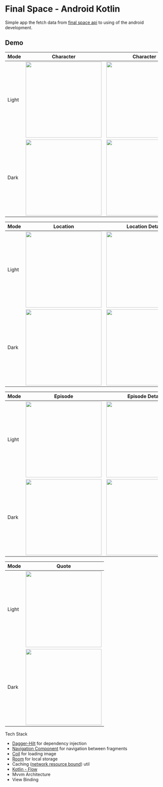 # Final Space - Android Kotlin

Simple app the fetch data from [final space api]("https://finalspaceapi.com/") to using of the android development.

## Demo


| Mode  | Character                                                   | Character                                            |
|-------|--------------------------------------------------------------|-----------------------------------------------------------------|
| Light | <img src="https://raw.githubusercontent.com/hamzaazman/Kotlin-Final-Space/main/app/screenshots/light/character_home.png" width="250"> | <img src="https://raw.githubusercontent.com/hamzaazman/Kotlin-Final-Space/main/app/screenshots/light/character_detail.png" width="250">     | 
| Dark  | <img src="https://raw.githubusercontent.com/hamzaazman/Kotlin-Final-Space/main/app/screenshots/dark/character_home.png" width="250">  | <img src="https://raw.githubusercontent.com/hamzaazman/Kotlin-Final-Space/main/app/screenshots/dark/character_detail.png" width="250">| 

| Mode  | Location                                                   | Location Detail                                             | Bottom Sheet                                                |
|-------|------------------------------------------------------------|---------------------------------------------------------------|----------------------------------------------------------------|
| Light | <img src="https://raw.githubusercontent.com/hamzaazman/Kotlin-Final-Space/main/app/screenshots/light/location_home.png" width="250">       | <img src="https://raw.githubusercontent.com/hamzaazman/Kotlin-Final-Space/main/app/screenshots/light/location_detail.png" width="250">     | <img src="https://github.com/hamzaazman/Kotlin-Final-Space/blob/main/app/screenshots/light/location_detail_bottom_sheet.png" width="250">     |
| Dark  | <img src="https://raw.githubusercontent.com/hamzaazman/Kotlin-Final-Space/main/app/screenshots/dark/location_home.png" width="250">  | <img src="https://raw.githubusercontent.com/hamzaazman/Kotlin-Final-Space/main/app/screenshots/dark/location_detail.png" width="250">| <img src="https://raw.githubusercontent.com/hamzaazman/Kotlin-Final-Space/main/app/screenshots/dark/location_detail_bottom_sheet.png" width="250">|

| Mode  | Episode                                                  | Episode Detail                                            |
|-------|------------------------------------------------------------|----------------------------------------------------------------|
| Light | <img src="https://raw.githubusercontent.com/hamzaazman/Kotlin-Final-Space/main/app/screenshots/light/location_home.png" width="250">      | <img src="https://github.com/hamzaazman/Kotlin-Final-Space/blob/main/app/screenshots/light/episode_detail.png" width="250">     | 
| Dark  | <img src="https://raw.githubusercontent.com/hamzaazman/Kotlin-Final-Space/main/app/screenshots/dark/location_home.png" width="250"> | <img src="https://raw.githubusercontent.com/hamzaazman/Kotlin-Final-Space/main/app/screenshots/dark/episode_detail.png" width="250">|

| Mode  | Quote                                                  | 
|-------|-----------------------------------------------------------|
| Light | <img src="https://raw.githubusercontent.com/hamzaazman/Kotlin-Final-Space/main/app/screenshots/light/quote_home.png" width="250">      | 
| Dark  | <img src="https://raw.githubusercontent.com/hamzaazman/Kotlin-Final-Space/main/app/screenshots/dark/quote_home.png" width="250"> | 

Tech Stack

- [Dagger-Hilt](https://developer.android.com/training/dependency-injection/hilt-android) for dependency injection
- [Navigation Component](https://developer.android.com/guide/navigation) for navigation between fragments
- [Coil](https://coil-kt.github.io/coil/) for loading image
- [Room](https://developer.android.com/training/data-storage/room) for local storage
- Caching ([network resource bound](https://github.com/Carrieukie/Candy-Network-Bound-Resource)) util
- [Kotlin - Flow](https://developer.android.com/kotlin/flow)
- Mvvm Architecture
- View Binding
